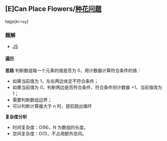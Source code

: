 ## [E]Can Place Flowers/[种花问题](https://leetcode-cn.com/problems/can-place-flowers/)
tags(`Array`)

### 题解
+ [JS](../../js/640/605.js)

#### 遍历
**思路**
判断数组每一个元素的值是否为 0，用计数器计算符合条件的值：
+ 如果当前值为 1，左右两边肯定不符合条件；
+ 如果当前值为 0，判断两边是否符合条件，符合条件则计数器 +1，当前值改为 1；
+ 需要判断数组边界；
+ 可以判断计算器大于 n 时，提前跳出循环

**复杂度分析**
+ 时间复杂度：O(N)，N 为数组的长度。
+ 空间复杂度：O(1)，不占用额外空间。 
